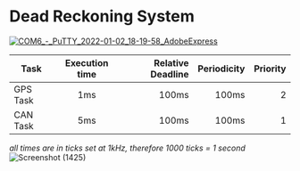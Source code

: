 # Dead Reckoning System
 
[![COM6_-_PuTTY_2022-01-02_18-19-58_AdobeExpress](https://i.im.ge/2022/08/05/FcErMP.COM6-PuTTY-2022-01-02-18-19-58-AdobeExpress.md.gif)](https://im.ge/i/FcErMP)

| Task     | Execution time   | Relative Deadline  | Periodicity  | Priority
| ------------- |:----------:| -----:| -----:|-----:|
| GPS Task | 1ms | 100ms | 100ms |2|
| CAN Task | 5ms | 100ms | 100ms |1|

*all times are in ticks set at 1kHz, therefore 1000 ticks = 1 second*
![Screenshot (1425)](https://user-images.githubusercontent.com/66686446/183111821-e6ab1b63-d017-4fcb-b54e-e6a8fdb3167c.png)
